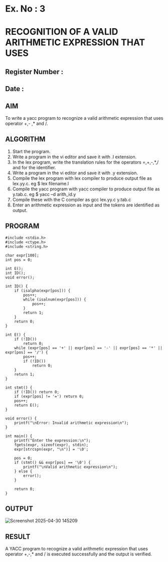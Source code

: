 # Ex. No : 3	
# RECOGNITION OF A VALID ARITHMETIC EXPRESSION THAT USES
## Register Number :
## Date : 

## AIM   
To write a yacc program to recognize a valid arithmetic expression that uses operator +,- ,* and /.

## ALGORITHM
1.	Start the program.
2.	Write a program in the vi editor and save it with .l extension.
3.	In the lex program, write the translation rules for the operators =,+,-,*,/ and for the identifier.
4.	Write a program in the vi editor and save it with .y extension.
5.	Compile the lex program with lex compiler to produce output file as lex.yy.c. eg $ lex filename.l
6.	Compile the yacc program with yacc compiler to produce output file as y.tab.c. eg $ yacc –d arith_id.y
7.	Compile these with the C compiler as gcc lex.yy.c y.tab.c
8.	Enter an arithmetic expression as input and the tokens are identified as output.

## PROGRAM
```
#include <stdio.h>
#include <ctype.h>
#include <string.h>

char expr[100];
int pos = 0;

int E();
int ID();
void error();

int ID() {
    if (isalpha(expr[pos])) {
        pos++;
        while (isalnum(expr[pos])) {
            pos++;
        }
        return 1;
    }
    return 0;
}

int E() {
    if (!ID())
        return 0;
    while (expr[pos] == '+' || expr[pos] == '-' || expr[pos] == '*' || expr[pos] == '/') {
        pos++;
        if (!ID())
            return 0;
    }
    return 1;
}

int stmt() {
    if (!ID()) return 0;
    if (expr[pos] != '=') return 0;
    pos++;
    return E();
}

void error() {
    printf("\nError: Invalid arithmetic expression\n");
}

int main() {
    printf("Enter the expression:\n");
    fgets(expr, sizeof(expr), stdin);
    expr[strcspn(expr, "\n")] = '\0'; 

    pos = 0;
    if (stmt() && expr[pos] == '\0') {
        printf("\nValid arithmetic expression\n");
    } else {
        error();
    }

    return 0;
}

```

## OUTPUT 
![Screenshot 2025-04-30 145209](https://github.com/user-attachments/assets/ce781078-8f89-4c41-9845-3d7a4082a370)

## RESULT
A YACC program to recognize a valid arithmetic expression that uses operator +,-,* and / is executed successfully and the output is verified.
